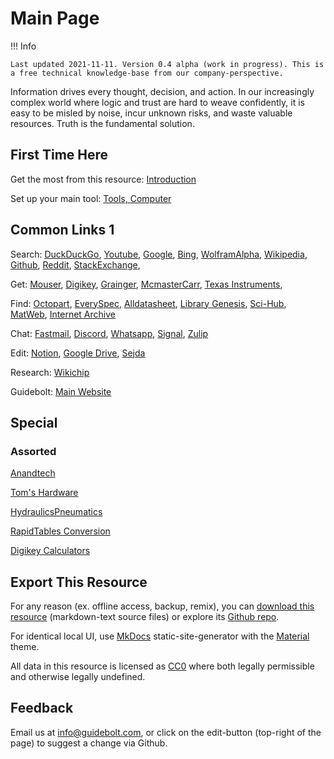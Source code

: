 # Main Page

!!! Info
	
	Last updated 2021-11-11. Version 0.4 alpha (work in progress). This is a free technical knowledge-base from our company-perspective.
	
Information drives every thought, decision, and action. In our increasingly complex world where logic and trust are hard to weave confidently, it is easy to be misled by noise, incur unknown risks, and waste valuable resources. Truth is the fundamental solution.	

## First Time Here

Get the most from this resource: [Introduction](/intro)

Set up your main tool: [Tools, Computer](/tools-computer)

## Common Links 1

Search:
[DuckDuckGo](https://duckduckgo.com/),
[Youtube](https://www.youtube.com/),
[Google](https://www.google.com/),
[Bing](https://www.bing.com),
[WolframAlpha](https://www.wolframalpha.com/),
[Wikipedia](https://en.wikipedia.org),
[Github](https://github.com/),
[Reddit](https://www.reddit.com/),
[StackExchange](https://stackexchange.com/),

Get:
[Mouser](https://www.mouser.ca/),
[Digikey](https://www.digikey.ca/),
[Grainger](https://www.grainger.ca),
[McmasterCarr](https://www.mcmaster.com/),
[Texas Instruments](https://www.ti.com/),

Find: 
[Octopart](https://octopart.com/),
[EverySpec](http://everyspec.com/),
[Alldatasheet](https://www.alldatasheet.com/), 
[Library Genesis](https://libgen.is/), 
[Sci-Hub](https://sci-hub.st/),
[MatWeb](http://www.matweb.com/),
[Internet Archive](https://archive.org/)

Chat:
[Fastmail](https://www.fastmail.com),
[Discord](https://discord.com/),
[Whatsapp](https://www.whatsapp.com/),
[Signal](https://signal.org),
[Zulip](https://zulip.com/)

Edit: 
[Notion](https://www.notion.so/),
[Google Drive](https://drive.google.com),
[Sejda](https://www.sejda.com/)

Research:
[Wikichip](https://en.wikichip.org/wiki/WikiChip)

Guidebolt:
[Main Website](https://guidebolt.com/)

## Special



### Assorted

[Anandtech](https://www.anandtech.com/)

[Tom's Hardware](https://www.tomshardware.com/)

[HydraulicsPneumatics](https://www.hydraulicspneumatics.com/)

[RapidTables Conversion](https://www.rapidtables.com/convert/index.html)

[Digikey Calculators](https://www.digikey.ca/en/resources/online-conversion-calculators)

## Export This Resource

For any reason (ex. offline access, backup, remix), you can [download this resource](https://github.com/Guidebolt/knowledge/archive/master.zip) (markdown-text source files) or explore its [Github repo](https://github.com/guidebolt/knowledge/).

For identical local UI, use [MkDocs](https://www.mkdocs.org/) static-site-generator with the [Material](https://squidfunk.github.io/mkdocs-material/) theme.

All data in this resource is licensed as [CC0](https://creativecommons.org/publicdomain/zero/1.0/) where both legally permissible and otherwise legally undefined.

## Feedback

Email us at [info@guidebolt.com](mailto:info@guidebolt.com), or click on the edit-button (top-right of the page) to suggest a change via Github.

